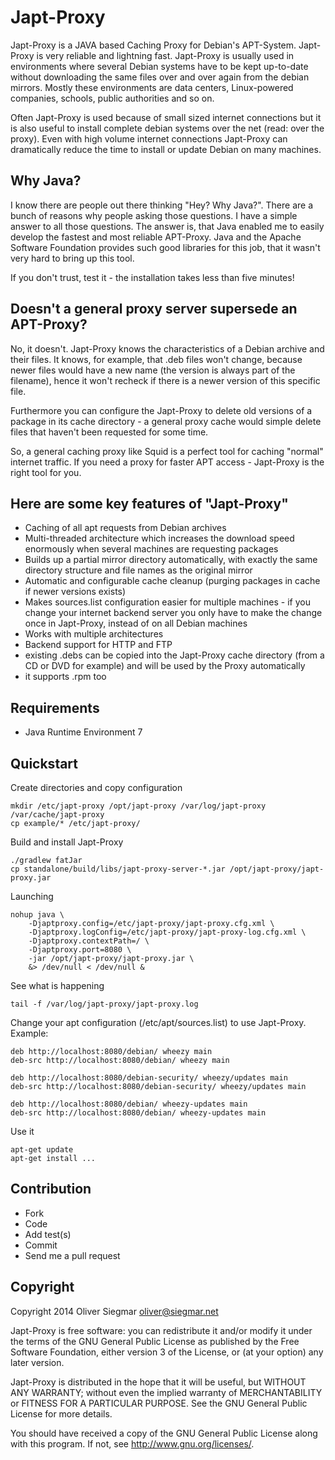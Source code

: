 Japt-Proxy
==========

Japt-Proxy is a JAVA based Caching Proxy for Debian's APT-System. Japt-Proxy is very reliable and lightning fast.
Japt-Proxy is usually used in environments where several Debian systems have to be kept up-to-date without downloading
the same files over and over again from the debian mirrors. Mostly these environments are data centers, Linux-powered
companies, schools, public authorities and so on.

Often Japt-Proxy is used because of small sized internet connections but it is also useful to install complete debian
systems over the net (read: over the proxy). Even with high volume internet connections Japt-Proxy can dramatically
reduce the time to install or update Debian on many machines.


Why Java?
---------

I know there are people out there thinking "Hey? Why Java?". There are a bunch of reasons why people asking those
questions. I have a simple answer to all those questions. The answer is, that Java enabled me to easily develop the
fastest and most reliable APT-Proxy. Java and the Apache Software Foundation provides such good libraries for this job,
that it wasn't very hard to bring up this tool.

If you don't trust, test it - the installation takes less than five minutes!


Doesn't a general proxy server supersede an APT-Proxy?
------------------------------------------------------

No, it doesn't. Japt-Proxy knows the characteristics of a Debian archive and their files. It knows, for example, that
.deb files won't change, because newer files would have a new name (the version is always part of the filename), hence
it won't recheck if there is a newer version of this specific file.

Furthermore you can configure the Japt-Proxy to delete old versions of a package in its cache directory - a general
proxy cache would simple delete files that haven't been requested for some time.

So, a general caching proxy like Squid is a perfect tool for caching "normal" internet traffic. If you need a proxy for
faster APT access - Japt-Proxy is the right tool for you.


Here are some key features of "Japt-Proxy"
------------------------------------------

- Caching of all apt requests from Debian archives
- Multi-threaded architecture which increases the download speed enormously when several machines are requesting
  packages
- Builds up a partial mirror directory automatically, with exactly the same directory structure and file names as the
  original mirror
- Automatic and configurable cache cleanup (purging packages in cache if newer versions exists)
- Makes sources.list configuration easier for multiple machines - if you change your internet backend server you only
  have to make the change once in Japt-Proxy, instead of on all Debian machines
- Works with multiple architectures
- Backend support for HTTP and FTP
- existing .debs can be copied into the Japt-Proxy cache directory (from a CD or DVD for example) and will be used by
  the Proxy automatically
- it supports .rpm too


Requirements
------------

- Java Runtime Environment 7


Quickstart
----------

Create directories and copy configuration

    mkdir /etc/japt-proxy /opt/japt-proxy /var/log/japt-proxy /var/cache/japt-proxy
    cp example/* /etc/japt-proxy/

Build and install Japt-Proxy

    ./gradlew fatJar
    cp standalone/build/libs/japt-proxy-server-*.jar /opt/japt-proxy/japt-proxy.jar

Launching

    nohup java \
        -Djaptproxy.config=/etc/japt-proxy/japt-proxy.cfg.xml \
        -Djaptproxy.logConfig=/etc/japt-proxy/japt-proxy-log.cfg.xml \
        -Djaptproxy.contextPath=/ \
        -Djaptproxy.port=8080 \
        -jar /opt/japt-proxy/japt-proxy.jar \
        &> /dev/null < /dev/null &

See what is happening

    tail -f /var/log/japt-proxy/japt-proxy.log

Change your apt configuration (/etc/apt/sources.list) to use Japt-Proxy. Example:
    
    deb http://localhost:8080/debian/ wheezy main
    deb-src http://localhost:8080/debian/ wheezy main
    
    deb http://localhost:8080/debian-security/ wheezy/updates main
    deb-src http://localhost:8080/debian-security/ wheezy/updates main
    
    deb http://localhost:8080/debian/ wheezy-updates main
    deb-src http://localhost:8080/debian/ wheezy-updates main
    
Use it

    apt-get update
    apt-get install ...


Contribution
------------

- Fork
- Code
- Add test(s)
- Commit
- Send me a pull request


Copyright
---------

Copyright 2014 Oliver Siegmar <oliver@siegmar.net>

Japt-Proxy is free software: you can redistribute it and/or modify
it under the terms of the GNU General Public License as published by
the Free Software Foundation, either version 3 of the License, or
(at your option) any later version.

Japt-Proxy is distributed in the hope that it will be useful,
but WITHOUT ANY WARRANTY; without even the implied warranty of
MERCHANTABILITY or FITNESS FOR A PARTICULAR PURPOSE.  See the
GNU General Public License for more details.

You should have received a copy of the GNU General Public License
along with this program.  If not, see <http://www.gnu.org/licenses/>.
